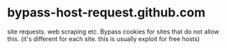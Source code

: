 # bypass-host-request.github.com
site requests. web scraping etc. Bypass cookies for sites that do not allow this. (it's different for each site. this is usually exploit for free hosts)

